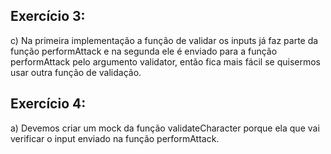 ## Exercício 3:
c) Na primeira implementação a função de validar os inputs já faz parte da função performAttack e na segunda ele é enviado para a função performAttack pelo argumento validator, então fica mais fácil se quisermos usar outra função de validação.

## Exercício 4:
a) Devemos criar um mock da função validateCharacter porque ela que vai verificar o input enviado na função performAttack.